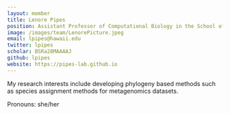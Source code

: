 ```yaml
---
layout: member
title: Lenore Pipes
position: Assistant Professor of Computational Biology in the School of Ocean and Earth Science and Technology (SOEST) at the University of Hawai'i at Mānoa
image: /images/team/LenorePicture.jpeg
email: lpipes@hawaii.edu
twitter: lpipes
scholar: BSRa28MAAAAJ
github: lpipes
website: https://pipes-lab.github.io
---
```


My research interests include developing phylogeny based methods such as species assignment methods for metagenomics datasets.

Pronouns: she/her
